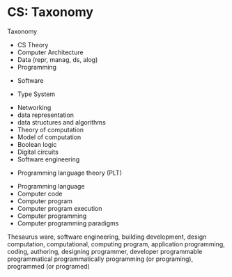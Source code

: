 # CS: Taxonomy


Taxonomy
  * CS Theory
  * Computer Architecture
  * Data (repr, manag, ds, alog)
  * Programming
  - Software
  * Type System
  - Networking
  - data representation
  - data structures and algorithms
  - Theory of computation
  - Model of computation
  - Boolean logic
  - Digital circuits
  - Software engineering
  * Programming language theory (PLT)
  - Programming language
  - Computer code
  - Computer program
  - Computer program execution
  - Computer programming
  - Computer programming paradigms


Thesaurus
  ware, software
  engineering, building
  development, design
  computation, computational, computing
  program, application
  programming, coding, authoring, designing
  programmer, developer
  programmable
  programmatical
  programmatically
  programming (or programing), programmed (or programed)
